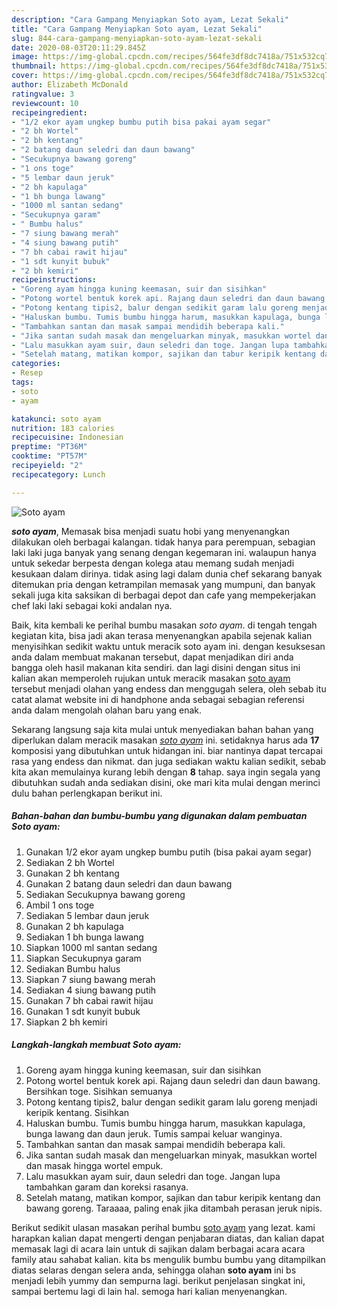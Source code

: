 ```yaml
---
description: "Cara Gampang Menyiapkan Soto ayam, Lezat Sekali"
title: "Cara Gampang Menyiapkan Soto ayam, Lezat Sekali"
slug: 844-cara-gampang-menyiapkan-soto-ayam-lezat-sekali
date: 2020-08-03T20:11:29.845Z
image: https://img-global.cpcdn.com/recipes/564fe3df8dc7418a/751x532cq70/soto-ayam-foto-resep-utama.jpg
thumbnail: https://img-global.cpcdn.com/recipes/564fe3df8dc7418a/751x532cq70/soto-ayam-foto-resep-utama.jpg
cover: https://img-global.cpcdn.com/recipes/564fe3df8dc7418a/751x532cq70/soto-ayam-foto-resep-utama.jpg
author: Elizabeth McDonald
ratingvalue: 3
reviewcount: 10
recipeingredient:
- "1/2 ekor ayam ungkep bumbu putih bisa pakai ayam segar"
- "2 bh Wortel"
- "2 bh kentang"
- "2 batang daun seledri dan daun bawang"
- "Secukupnya bawang goreng"
- "1 ons toge"
- "5 lembar daun jeruk"
- "2 bh kapulaga"
- "1 bh bunga lawang"
- "1000 ml santan sedang"
- "Secukupnya garam"
- " Bumbu halus"
- "7 siung bawang merah"
- "4 siung bawang putih"
- "7 bh cabai rawit hijau"
- "1 sdt kunyit bubuk"
- "2 bh kemiri"
recipeinstructions:
- "Goreng ayam hingga kuning keemasan, suir dan sisihkan"
- "Potong wortel bentuk korek api. Rajang daun seledri dan daun bawang. Bersihkan toge. Sisihkan semuanya"
- "Potong kentang tipis2, balur dengan sedikit garam lalu goreng menjadi keripik kentang. Sisihkan"
- "Haluskan bumbu. Tumis bumbu hingga harum, masukkan kapulaga, bunga lawang dan daun jeruk. Tumis sampai keluar wanginya."
- "Tambahkan santan dan masak sampai mendidih beberapa kali."
- "Jika santan sudah masak dan mengeluarkan minyak, masukkan wortel dan masak hingga wortel empuk."
- "Lalu masukkan ayam suir, daun seledri dan toge. Jangan lupa tambahkan garam dan koreksi rasanya."
- "Setelah matang, matikan kompor, sajikan dan tabur keripik kentang dan bawang goreng. Taraaaa, paling enak jika ditambah perasan jeruk nipis."
categories:
- Resep
tags:
- soto
- ayam

katakunci: soto ayam 
nutrition: 183 calories
recipecuisine: Indonesian
preptime: "PT36M"
cooktime: "PT57M"
recipeyield: "2"
recipecategory: Lunch

---
```



![Soto ayam](https://img-global.cpcdn.com/recipes/564fe3df8dc7418a/751x532cq70/soto-ayam-foto-resep-utama.jpg)

<b><i>soto ayam</i></b>, Memasak bisa menjadi suatu hobi yang menyenangkan dilakukan oleh berbagai kalangan. tidak hanya para perempuan, sebagian laki laki juga banyak yang senang dengan kegemaran ini. walaupun hanya untuk sekedar berpesta dengan kolega atau memang sudah menjadi kesukaan dalam dirinya. tidak asing lagi dalam dunia chef sekarang banyak ditemukan pria dengan ketrampilan memasak yang mumpuni, dan banyak sekali juga kita saksikan di berbagai depot dan cafe yang mempekerjakan chef laki laki sebagai koki andalan nya.

Baik, kita kembali ke perihal bumbu masakan <i>soto ayam</i>. di tengah tengah kegiatan kita, bisa jadi akan terasa menyenangkan apabila sejenak kalian menyisihkan sedikit waktu untuk meracik soto ayam ini. dengan kesuksesan anda dalam membuat makanan tersebut, dapat menjadikan diri anda bangga oleh hasil makanan kita sendiri. dan lagi disini dengan situs ini kalian akan memperoleh rujukan untuk meracik masakan <u>soto ayam</u> tersebut menjadi olahan yang endess dan menggugah selera, oleh sebab itu catat alamat website ini di handphone anda sebagai sebagian referensi anda dalam mengolah olahan baru yang enak.




Sekarang langsung saja kita mulai untuk menyediakan bahan bahan yang diperlukan dalam meracik masakan <u><i>soto ayam</i></u> ini. setidaknya harus ada <b>17</b> komposisi yang dibutuhkan untuk hidangan ini. biar nantinya dapat tercapai rasa yang endess dan nikmat. dan juga sediakan waktu kalian sedikit, sebab kita akan memulainya kurang lebih dengan <b>8</b> tahap. saya ingin segala yang dibutuhkan sudah anda sediakan disini, oke mari kita mulai dengan merinci dulu bahan perlengkapan berikut ini.

<!--inarticleads1-->

##### Bahan-bahan dan bumbu-bumbu yang digunakan dalam pembuatan Soto ayam:

1. Gunakan 1/2 ekor ayam ungkep bumbu putih (bisa pakai ayam segar)
1. Sediakan 2 bh Wortel
1. Gunakan 2 bh kentang
1. Gunakan 2 batang daun seledri dan daun bawang
1. Sediakan Secukupnya bawang goreng
1. Ambil 1 ons toge
1. Sediakan 5 lembar daun jeruk
1. Gunakan 2 bh kapulaga
1. Sediakan 1 bh bunga lawang
1. Siapkan 1000 ml santan sedang
1. Siapkan Secukupnya garam
1. Sediakan  Bumbu halus
1. Siapkan 7 siung bawang merah
1. Sediakan 4 siung bawang putih
1. Gunakan 7 bh cabai rawit hijau
1. Gunakan 1 sdt kunyit bubuk
1. Siapkan 2 bh kemiri




<!--inarticleads2-->

##### Langkah-langkah membuat Soto ayam:

1. Goreng ayam hingga kuning keemasan, suir dan sisihkan
1. Potong wortel bentuk korek api. Rajang daun seledri dan daun bawang. Bersihkan toge. Sisihkan semuanya
1. Potong kentang tipis2, balur dengan sedikit garam lalu goreng menjadi keripik kentang. Sisihkan
1. Haluskan bumbu. Tumis bumbu hingga harum, masukkan kapulaga, bunga lawang dan daun jeruk. Tumis sampai keluar wanginya.
1. Tambahkan santan dan masak sampai mendidih beberapa kali.
1. Jika santan sudah masak dan mengeluarkan minyak, masukkan wortel dan masak hingga wortel empuk.
1. Lalu masukkan ayam suir, daun seledri dan toge. Jangan lupa tambahkan garam dan koreksi rasanya.
1. Setelah matang, matikan kompor, sajikan dan tabur keripik kentang dan bawang goreng. Taraaaa, paling enak jika ditambah perasan jeruk nipis.




Berikut sedikit ulasan masakan perihal bumbu <u>soto ayam</u> yang lezat. kami harapkan kalian dapat mengerti dengan penjabaran diatas, dan kalian dapat memasak lagi di acara lain untuk di sajikan dalam berbagai acara acara family atau sahabat kalian. kita bs mengulik bumbu bumbu yang ditampilkan diatas selaras dengan selera anda, sehingga olahan <b>soto ayam</b> ini bs menjadi lebih yummy dan sempurna lagi. berikut penjelasan singkat ini, sampai bertemu lagi di lain hal. semoga hari kalian menyenangkan.
